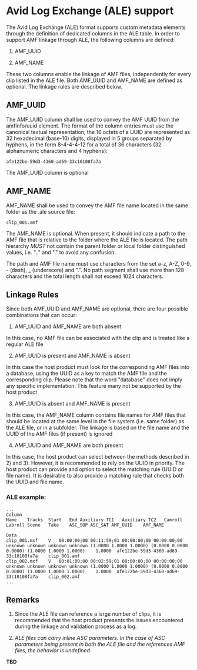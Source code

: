 # Avid Log Exchange (ALE) support

The Avid Log Exchange (ALE) format supports custom metadata elements through the definition of dedicated columns in the ALE table. In order to support AMF linkage through ALE, the following columns are defined:

1. AMF_UUID

2. AMF_NAME

These two columns enable the linkage of AMF files, independently for every clip listed in the ALE file. Both AMF_UUID and AMF_NAME are defined as optional. The linkage rules are described below.

## AMF_UUID

The AMF_UUID column shall be used to convey the AMF UUID from the amfInfo/uuid element. The format of the column entries must use the canonical textual representation, the 16 octets of a UUID are represented as 32 hexadecimal (base-16) digits, displayed in 5 groups separated by hyphens, in the form 8-4-4-4-12 for a total of 36 characters (32 alphanumeric characters and 4 hyphens):

~~~
afe122be-59d3-4360-ad69-33c10108fa7a
~~~

The AMF_UUID column is optional

## AMF_NAME

AMF_NAME shall be used to convey the AMF file name located in the same folder as the .ale source file:

~~~
clip_001.amf
~~~

The AMF_NAME is optional. When present, it should indicate a path to the AMF file that is relative to the folder where the ALE file is located. The path hierarchy *MUST* not contain the parent folder or local folder distinguished values, i.e. ".." and "." to avoid any confusion.

The path and AMF file name must use characters from the set a-z, A-Z, 0-9, - (dash), _ (underscore) and ".".
No path segment shall use more than 128 characters and the total length shall not exceed 1024 characters.

## Linkage Rules

Since both AMF_UUID and AMF_NAME are optional, there are four possible combinations that can occur:

1. AMF_UUID and AMF_NAME are both absent

In this case, no AMF file can be associated with the clip and is treated like a regular ALE file

2. AMF_UUID is present and AMF_NAME is absent

In this case the host product must look for the corresponding AMF files into a database, using the UUID as a key to match the AMF file and the corresponding clip. Please note that the word "database" does not imply any specific implementation. This feature many not be supported by the host product

3. AMF_UUID is absent and AMF_NAME is present

In this case, the AMF_NAME column contains file names for AMF files that should be located at the same level in the file system (i.e. same folder) as the ALE file, or in a subfolder. The linkage is based on the file name and the UUID of the AMF files (if present) is ignored

4. AMF_UUID and AMF_NAME are both present

In this case, the host product can select between the methods described in 2) and 3). However, it is recommended to rely on the UUID in priority. The host product can provide and option to select the matching rule (UUID or file name). It is desirable to also provide a matching rule that checks both the UUID and file name.

### ALE example:

~~~
...
Column
Name	Tracks	Start	End	Auxiliary TC1	Auxiliary TC2	Camroll	Labroll	Scene	Take	ASC_SOP	ASC_SAT	AMF_UUID	AMF_NAME

Data
clip_001.mxf	V	00:00:00;00	00:11:59;01	00:00:00;00	00:00:00;00	unknown	unknown	unknown	unknown	(1.0000 1.0000 1.0000) (0.0000 0.0000 0.0000) (1.0000 1.0000 1.0000)	1.0000	afe122be-59d3-4360-ad69-33c10108fa7a	clip_001.amf
clip_002.mxf	V	00:01:00;00	00:02:59;01	00:00:00;00	00:00:00;00	unknown	unknown	unknown	unknown	(1.0000 1.0000 1.0000) (0.0000 0.0000 0.0000) (1.0000 1.0000 1.0000)	1.0000	afe122be-59d3-4360-ad69-33c10108fa7a	clip_002.amf
...
~~~

## Remarks

1. Since the ALE file can reference a large number of clips, it is recommended that the host product presents the issues encountered during the linkage and validation process as a log.

2. *ALE files can carry inline ASC parameters. In the case of ASC parameters being present in both the ALE file and the references AMF files, the behavior is undefined.*

**TBD**
